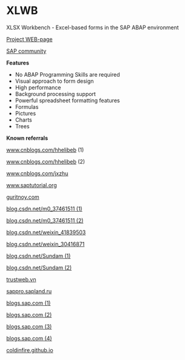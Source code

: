 # XLWB
XLSX Workbench - Excel-based forms in the SAP ABAP environment

<a href="https://sites.google.com/site/sapxlwb/home">Project WEB-page</a>

<a href="https://community.sap.com/t5/application-development-blog-posts/xlsx-workbench-for-sap-abap-tool-for-exporting-data-to-excel/ba-p/13065286">SAP community</a>

<b>Features</b>
- No ABAP Programming Skills are required
- Visual approach to form design
- High performance
- Background processing support
- Powerful spreadsheet formatting features
- Formulas     
- Pictures
- Charts
- Trees


<b>Known referrals</b>

<a href="https://www.cnblogs.com/hhelibeb/p/8422711.html">www.cnblogs.com/hhelibeb (1)</a>

<a href="https://www.cnblogs.com/hhelibeb/p/8984969.html">www.cnblogs.com/hhelibeb (2)</a>

<a href="https://www.cnblogs.com/jxzhu/p/14392765.html">www.cnblogs.com/jxzhu</a>

<a href="https://www.saptutorial.org/xlwb-workbench-is-best-tool-to-export-sap-data-to-excel/">www.saptutorial.org</a>

<a href="https://guritnoy.com/2020/08/09/sap-report-excel-dengan-xlwb-workbench/">guritnoy.com</a>

<a href="https://blog.csdn.net/m0_37461511/article/details/113749527">blog.csdn.net/m0_37461511 (1)</a>

<a href="https://blog.csdn.net/m0_37461511/article/details/113771807">blog.csdn.net/m0_37461511 (2)</a>

<a href="https://blog.csdn.net/weixin_41839503/article/details/113774953">blog.csdn.net/weixin_41839503</a>

<a href="https://blog.csdn.net/weixin_30416871/article/details/99406453">blog.csdn.net/weixin_30416871</a>

<a href="https://blog.csdn.net/Sundam/article/details/102890522">blog.csdn.net/Sundam (1)</a>

<a href="https://blog.csdn.net/Sundam/article/details/96999133">blog.csdn.net/Sundam (2)</a>

<a href="https://trustweb.vn/thong-baobao-cao-theo-mau-excel-cho-sap-voi-xlsx-workbench/">trustweb.vn</a>

<a href="https://sappro.sapland.ru/kb/articles/stats/sozdanie-excel-phorm-v-xlsx-workbench.html">sappro.sapland.ru</a>

<a href="https://blogs.sap.com/2014/04/22/xlsx-workbench/">blogs.sap.com (1)</a>

<a href="https://blogs.sap.com/2014/10/16/export-alv-tree-to-excel-with-xlsx-workbench/">blogs.sap.com (2)</a>

<a href="https://blogs.sap.com/2014/11/20/export-internal-table-to-excel-with-xlsx-workbench/">blogs.sap.com (3)</a>

<a href="https://blogs.sap.com/2015/02/18/create-a-formatted-excel-in-a-background-job/">blogs.sap.com (4)</a>

<a href="https://coldinfire.github.io/2022/ABAP_Utils_XLSXWorkbench/">coldinfire.github.io</a>
